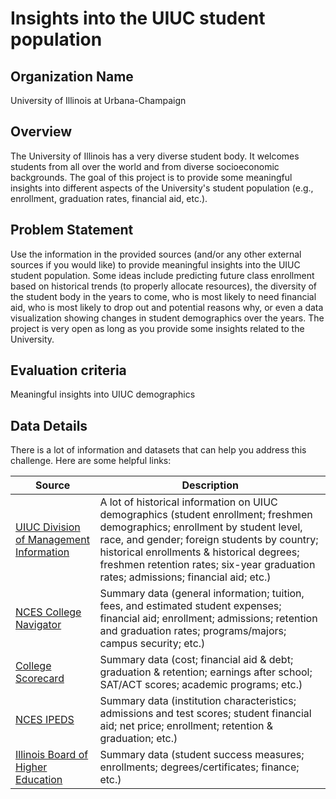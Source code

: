 # Insights into the UIUC student population

## Organization Name
University of Illinois at Urbana-Champaign
 
## Overview
The University of Illinois has a very diverse student body. It welcomes students from all over the world and from diverse socioeconomic backgrounds. The goal of this project is to provide some meaningful insights into different aspects of the University's student population (e.g., enrollment, graduation rates, financial aid, etc.).

## Problem Statement
Use the information in the provided sources (and/or any other external sources if you would like) to provide meaningful insights into the UIUC student population. Some ideas include predicting future class enrollment based on historical trends (to properly allocate resources), the diversity of the student body in the years to come, who is most likely to need financial aid, who is most likely to drop out and potential reasons why, or even a data visualization showing changes in student demographics over the years. The project is very open as long as you provide some insights related to the University.

## Evaluation criteria
Meaningful insights into UIUC demographics

## Data Details
There is a lot of information and datasets that can help you address this challenge. Here are some helpful links:

| Source | Description |
| --------- | ----------- |
| [UIUC Division of Management Information](http://dmi.illinois.edu/stuenr/index.htm) | A lot of historical information on UIUC demographics (student enrollment; freshmen demographics; enrollment by student level, race, and gender; foreign students by country; historical enrollments & historical degrees; freshmen retention rates; six-year graduation rates; admissions; financial aid; etc.)
| [NCES College Navigator](https://nces.ed.gov/collegenavigator/?q=university+of+illinois&s=all&id=145637#admsns) | Summary data (general information; tuition, fees, and estimated student expenses; financial aid; enrollment; admissions; retention and graduation rates; programs/majors; campus security; etc.)
| [College Scorecard](https://collegescorecard.ed.gov/school/?145637-University-of-Illinois-at-Urbana-Champaign) | Summary data (cost; financial aid & debt; graduation & retention; earnings after school; SAT/ACT scores; academic programs; etc.)
| [NCES IPEDS](https://nces.ed.gov/ipeds/use-the-data) | Summary data (institution characteristics; admissions and test scores; student financial aid; net price; enrollment; retention & graduation; etc.)
| [Illinois Board of Higher Education](http://ibheprofiles.ibhe.org/profile.aspx?fice=001775) | Summary data (student success measures; enrollments; degrees/certificates; finance; etc.)

